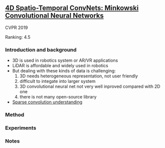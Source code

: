 ## [4D Spatio-Temporal ConvNets: Minkowski Convolutional Neural Networks](https://arxiv.org/abs/1904.08755)

CVPR 2019

Ranking: 4.5

### Introduction and background
- 3D is used in robotics system or AR/VR applications
- LiDAR is affordable and widely used in robotics
- But dealing with these kinds of data is challenging:
  1. 3D needs heterogeneous representation, not user friendly
  2. difficult to integate into larger system
  3. 3D convolutional neural net not very well inproved compared with 2D one
  4. there is not many open-source library  
- [Sparse convolution understanding](https://zhuanlan.zhihu.com/p/382365889)

### Method

### Experiments

### Notes
